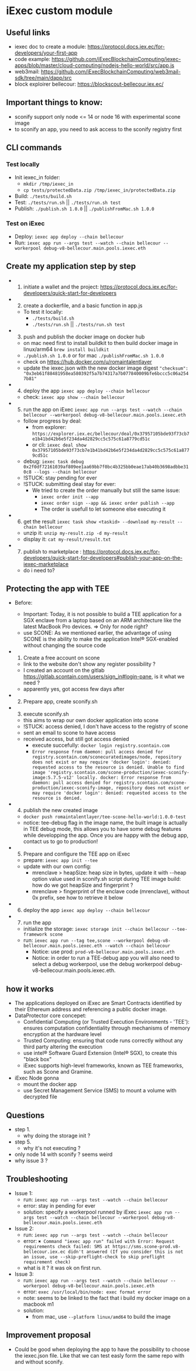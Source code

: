 # iExec custom module

## Useful links

- iexec doc to create a module: https://protocol.docs.iex.ec/for-developers/your-first-app
- code example: https://github.com/iExecBlockchainComputing/iexec-apps/blob/master/cloud-computing/nodejs-hello-world/src/app.js
- web3mail: https://github.com/iExecBlockchainComputing/web3mail-sdk/tree/main/dapp/src
- block exploirer bellecour: https://blockscout-bellecour.iex.ec/

## Important things to know: 

- sconify support only node <= 14 or node 16 with experimental scone image
- to sconify an app, you need to ask access to the sconify registry first

## CLI commands

### Test locally

- Init iexec_in folder: 
    - `mkdir /tmp/iexec_in`
    - `cp tests/protectedData.zip /tmp/iexec_in/protectedData.zip`
- Build: `./tests/build.sh`
- Test: `./tests/run.sh` || `./tests/run.sh test`
- Publish: `./publish.sh 1.0.0` || `./publishFromMac.sh 1.0.0`

### Test on iExec

- Deploy: `iexec app deploy --chain bellecour`
- Run: `iexec app run --args test --watch --chain bellecour --workerpool debug-v8-bellecour.main.pools.iexec.eth`

## Create my application step by step

- 1. initiate a wallet and the project: https://protocol.docs.iex.ec/for-developers/quick-start-for-developers
- 2. create a dockerfile, and a basic function in app.js
    - To test it locally: 
        - `./tests/build.sh`
        - `./tests/run.sh` || `./tests/run.sh test`
- 3. push and publish the docker image on docker hub
    - on mac need first to install buildkit to then build docker image in linux/arm64 `brew install buildkit`
    - `./publish.sh 1.0.0` or for mac `./publishFromMac.sh 1.0.0`
    - check on https://hub.docker.com/u/romaintalentlayer
    - update the iexec.json with the new docker image digest `"checksum": "0x3eb61f88481958ea580392f5a7b74317a7b077840009bfe6bccc5c06a2547b81"`
- 4. deploy the app `iexec app deploy --chain bellecour`
    - check: `iexec app show --chain bellecour`
- 5. run the app on iExec `iexec app run --args test --watch --chain bellecour --workerpool debug-v8-bellecour.main.pools.iexec.eth`
    - follow progress by deal: 
        - from explorer: `https://explorer.iex.ec/bellecour/deal/0x37957105bde93f73cb7e1b41bd42b6e5f234da4d2829cc5c575c61a8779cd51c`
        - or cli: `iexec deal show 0x37957105bde93f73cb7e1b41bd42b6e5f234da4d2829cc5c575c61a8779cd51c`
    - debug: `iexec task debug 0x2f0df72161039af809ee1aa69bb7f0bc4b325bb0eae17ab40b3698adbbe310c8 --logs --chain bellecour`
    - !STUCK: stay pending for ever
    - !STUCK: submitting deal stay for ever: 
        - We tried to create the order manually but still the same issue: 
            - `iexec order init --app`
            - `iexec order sign --app && iexec order publish --app`
            - The order is usefull to let someone else executing it
- 6. get the result `iexec task show <taskid> --download my-result --chain bellecour`
    - unzip it: `unzip my-result.zip -d my-result`
    - display it: `cat my-result/result.txt`
- 7. publish to marketplace : https://protocol.docs.iex.ec/for-developers/quick-start-for-developers#publish-your-app-on-the-iexec-marketplace
    - do i need to?

## Protecting the app with TEE

- Before: 
    - Important: Today, it is not possible to build a TEE application for a SGX enclave from a laptop based on an ARM architecture like the latest MacBook Pro devices. => Only for node right?
    - use SCONE: As we mentioned earlier, the advantage of using SCONE is the ability to make the application Intel® SGX-enabled without changing the source code

- 1. Create a free account on scone 
    - link to the website don't show any register possibility ? 
    - I created an account on the gitlab https://gitlab.scontain.com/users/sign_in#login-pane, is it what we need ? 
    - apparently yes, got access few days after
- 2. Prepare app, create sconify.sh
- 3. execute sconify.sh
    - this aims to wrap our own docker application into scone
    - !STUCK: access denied, I don't have access to the registry of scone
    - sent an email to scone to have access
    - received access, but still got access denied 
        - execute succefully: `docker login registry.scontain.com`
        - ```Error response from daemon: pull access denied for registry.scontain.com/sconecuratedimages/node, repository does not exist or may require 'docker login': denied: requested access to the resource is denied. Unable to find image 'registry.scontain.com/scone-production/iexec-sconify-image:5.7.5-v12' locally. docker: Error response from daemon: pull access denied for registry.scontain.com/scone-production/iexec-sconify-image, repository does not exist or may require 'docker login': denied: requested access to the resource is denied.```
- 4. publish the new created image
    - `docker push romaintalentlayer/tee-scone-hello-world:1.0.0-test`
    - notice: tee-debug flag in the image name, the built image is actually in TEE debug mode, this allows you to have some debug features while developping the app. Once you are happy with the debug app, contact us to go to production!
- 5. Prepare and configure the TEE app on iExec
    - prepare: `iexec app init --tee`
    - update with our own config: 
        - mrenclave > heapSize: heap size in bytes, update it with --heap option value used in sconify.sh script during TEE image build: how do we got heapSize and fingerprint ?
        - mrenclave > fingerprint of the enclave code (mrenclave), without 0x prefix, see how to retrieve it below
- 6. deploy the app `iexec app deploy --chain bellecour`
- 7. run the app
    - initialize the storage: `iexec storage init --chain bellecour --tee-framework scone`
    - run: `iexec app run --tag tee,scone --workerpool debug-v8-bellecour.main.pools.iexec.eth --watch --chain bellecour`
        - Notice: use prod: `prod-v8-bellecour.main.pools.iexec.eth`
        - Notice: in order to run a TEE-debug app you will also need to select a debug workerpool, use the debug workerpool debug-v8-bellecour.main.pools.iexec.eth.

## how it works

- The applications deployed on iExec are Smart Contracts identified by their Ethereum address and referencing a public docker image.
- DataProtector core concepet: 
    - Confidential Computing (or Trusted Execution Environments - 'TEE'): ensures computation confidentiality through mechanisms of memory encryption at the hardware level
    - Trusted Computing: ensuring that code runs correctly without any third party altering the execution
    - use intel® Software Guard Extension (Intel® SGX), to create this "black box"
    - iExec supports high-level frameworks, known as TEE frameworks, such as Scone and Gramine. 
- iExec Node gonna
    - mount the docker app
    - use Secret Management Service (SMS) to mount a volume with decrypted file



## Questions

- step 1.
    - why doing the storage init ? 
- step 5. 
    - why it's not executing ? 
- only node 14 with sconify ? seems weird
- why issue 3 ?


## Troubleshooting

- Issue 1:
    - run: `iexec app run --args test --watch --chain bellecour`
    - error: stay in pending for ever
    - solution: specify a workerpool runned by iExec `iexec app run --args test --watch --chain bellecour --workerpool debug-v8-bellecour.main.pools.iexec.eth`
- Issue 2:
    - run: `iexec app run --args test --watch --chain bellecour`
    - error: `✖ Command "iexec app run" failed with Error: Request requirements check failed: SMS at https://sms.scone-prod.v8-bellecour.iex.ec didn't answered (If you consider this is not an issue, use --skip-preflight-check to skip preflight requirement check)`
    - what is it ? it was ok on first run.
- Issue 3: 
    - run: `iexec app run --args test --watch --chain bellecour --workerpool debug-v8-bellecour.main.pools.iexec.eth`
    - error: `exec /usr/local/bin/node: exec format error` 
    - note: seems to be linked to the fact that i build my docker image on a macbook m1
    - solution: 
        - from mac, use `--platform linux/amd64` to build the image

## Improvement proposal

- Could be good when deploying the app to have the possibility to choose the iexec.json file. Like that we can test easly form the same repo with and without sconify.